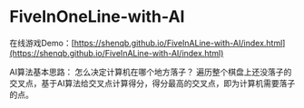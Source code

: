 # FiveInOneLine-with-AI

在线游戏Demo：[https://shenqb.github.io/FiveInALine-with-AI/index.html](https://shenqb.github.io/FiveInALine-with-AI/index.html)

AI算法基本思路：
怎么决定计算机在哪个地方落子？
遍历整个棋盘上还没落子的交叉点，基于AI算法给交叉点计算得分，得分最高的交叉点，即为计算机需要落子的点。
